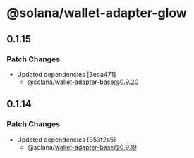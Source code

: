 # @solana/wallet-adapter-glow

## 0.1.15

### Patch Changes

-   Updated dependencies [3eca471]
    -   @solana/wallet-adapter-base@0.9.20

## 0.1.14

### Patch Changes

-   Updated dependencies [353f2a5]
    -   @solana/wallet-adapter-base@0.9.19
